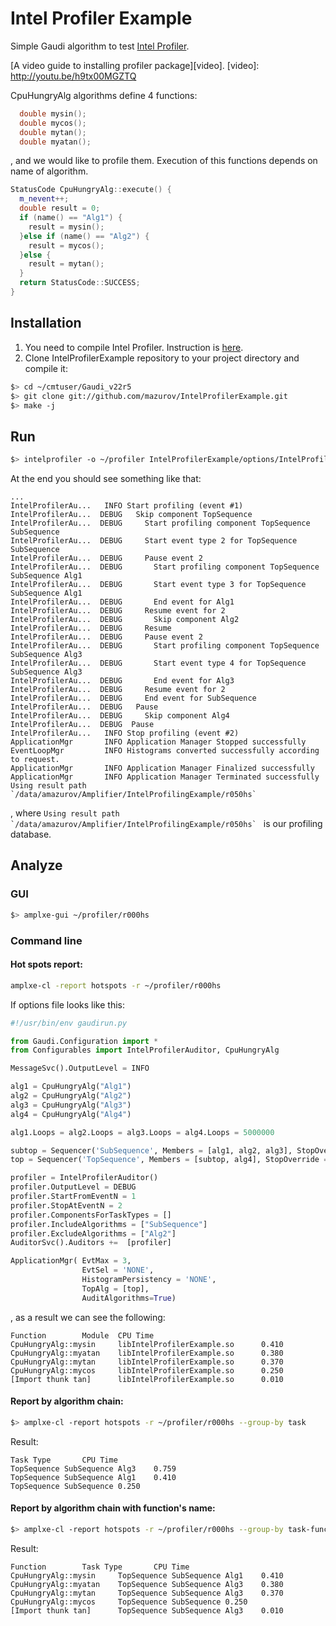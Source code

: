 Intel Profiler Example
================================================================================
Simple Gaudi algorithm to test  [Intel Profiler][profiler].

[A video guide to installing profiler package][video].
[video]: http://youtu.be/h9tx00MGZTQ

CpuHungryAlg algorithms define 4 functions:

```cpp
  double mysin();
  double mycos();
  double mytan();
  double myatan();
```

, and  we would like to profile them. Execution of this functions depends on
name of algorithm.

```cpp
StatusCode CpuHungryAlg::execute() {
  m_nevent++;
  double result = 0;
  if (name() == "Alg1") {
    result = mysin();
  }else if (name() == "Alg2") {
    result = mycos();
  }else {
    result = mytan();
  }
  return StatusCode::SUCCESS;
}
```


Installation
--------------------------------------------------------------------------------
1. You need to compile Intel Profiler. Instruction is [here][profiler].
2. Clone IntelProfilerExample repository to your project directory and compile it:

```sh
$> cd ~/cmtuser/Gaudi_v22r5
$> git clone git://github.com/mazurov/IntelProfilerExample.git
$> make -j
```

Run
--------------------------------------------------------------------------------
```sh
$> intelprofiler -o ~/profiler IntelProfilerExample/options/IntelProfilerExample.py 
```
At the end you should see something like that:

```terminal
...
IntelProfilerAu...   INFO Start profiling (event #1)
IntelProfilerAu...  DEBUG   Skip component TopSequence
IntelProfilerAu...  DEBUG     Start profiling component TopSequence SubSequence
IntelProfilerAu...  DEBUG     Start event type 2 for TopSequence SubSequence
IntelProfilerAu...  DEBUG     Pause event 2
IntelProfilerAu...  DEBUG       Start profiling component TopSequence SubSequence Alg1
IntelProfilerAu...  DEBUG       Start event type 3 for TopSequence SubSequence Alg1
IntelProfilerAu...  DEBUG       End event for Alg1
IntelProfilerAu...  DEBUG     Resume event for 2
IntelProfilerAu...  DEBUG       Skip component Alg2
IntelProfilerAu...  DEBUG     Resume
IntelProfilerAu...  DEBUG     Pause event 2
IntelProfilerAu...  DEBUG       Start profiling component TopSequence SubSequence Alg3
IntelProfilerAu...  DEBUG       Start event type 4 for TopSequence SubSequence Alg3
IntelProfilerAu...  DEBUG       End event for Alg3
IntelProfilerAu...  DEBUG     Resume event for 2
IntelProfilerAu...  DEBUG     End event for SubSequence
IntelProfilerAu...  DEBUG   Pause
IntelProfilerAu...  DEBUG     Skip component Alg4
IntelProfilerAu...  DEBUG  Pause
IntelProfilerAu...   INFO Stop profiling (event #2)
ApplicationMgr       INFO Application Manager Stopped successfully
EventLoopMgr         INFO Histograms converted successfully according to request.
ApplicationMgr       INFO Application Manager Finalized successfully
ApplicationMgr       INFO Application Manager Terminated successfully
Using result path `/data/amazurov/Amplifier/IntelProfilingExample/r050hs`
```
, where ``Using result path `/data/amazurov/Amplifier/IntelProfilingExample/r050hs` `` 
is our profiling database.

Analyze
--------------------------------------------------------------------------------
### GUI
```sh
$> amplxe-gui ~/profiler/r000hs
```

### Command line

#### Hot spots report:

```sh
amplxe-cl -report hotspots -r ~/profiler/r000hs
```

If options file looks like this:

```python
#!/usr/bin/env gaudirun.py

from Gaudi.Configuration import *
from Configurables import IntelProfilerAuditor, CpuHungryAlg

MessageSvc().OutputLevel = INFO

alg1 = CpuHungryAlg("Alg1")
alg2 = CpuHungryAlg("Alg2")
alg3 = CpuHungryAlg("Alg3")
alg4 = CpuHungryAlg("Alg4")

alg1.Loops = alg2.Loops = alg3.Loops = alg4.Loops = 5000000

subtop = Sequencer('SubSequence', Members = [alg1, alg2, alg3], StopOverride = True )
top = Sequencer('TopSequence', Members = [subtop, alg4], StopOverride = True )

profiler = IntelProfilerAuditor()
profiler.OutputLevel = DEBUG
profiler.StartFromEventN = 1
profiler.StopAtEventN = 2
profiler.ComponentsForTaskTypes = []
profiler.IncludeAlgorithms = ["SubSequence"]
profiler.ExcludeAlgorithms = ["Alg2"]
AuditorSvc().Auditors +=  [profiler]

ApplicationMgr( EvtMax = 3,
                EvtSel = 'NONE',
                HistogramPersistency = 'NONE',
                TopAlg = [top],
                AuditAlgorithms=True)
```

, as a result we can see the following:

```terminal
Function        Module  CPU Time
CpuHungryAlg::mysin     libIntelProfilerExample.so      0.410
CpuHungryAlg::myatan    libIntelProfilerExample.so      0.380
CpuHungryAlg::mytan     libIntelProfilerExample.so      0.370
CpuHungryAlg::mycos     libIntelProfilerExample.so      0.250
[Import thunk tan]      libIntelProfilerExample.so      0.010
```

#### Report by algorithm chain:

```sh
$> amplxe-cl -report hotspots -r ~/profiler/r000hs --group-by task
```

Result:

```
Task Type       CPU Time
TopSequence SubSequence Alg3    0.759
TopSequence SubSequence Alg1    0.410
TopSequence SubSequence 0.250
```

#### Report by algorithm chain with function's name:

```sh
$> amplxe-cl -report hotspots -r ~/profiler/r000hs --group-by task-function
```

Result:

```terminal
Function        Task Type       CPU Time
CpuHungryAlg::mysin     TopSequence SubSequence Alg1    0.410
CpuHungryAlg::myatan    TopSequence SubSequence Alg3    0.380
CpuHungryAlg::mytan     TopSequence SubSequence Alg3    0.370
CpuHungryAlg::mycos     TopSequence SubSequence 0.250
[Import thunk tan]      TopSequence SubSequence Alg3    0.010
```


[profiler]: https://github.com/mazurov/IntelProfiler